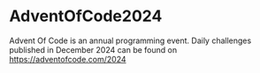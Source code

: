 # AdventOfCode2024
Advent Of Code is an annual programming event. Daily challenges published in December 2024 can be found on https://adventofcode.com/2024
